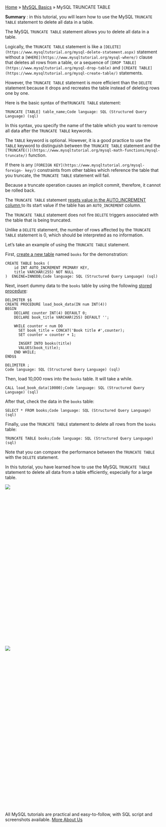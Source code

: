

[Home](https://www.mysqltutorial.org/) » [MySQL
Basics](https://www.mysqltutorial.org/mysql-basics/) » MySQL TRUNCATE TABLE



 **Summary** : in this tutorial, you will learn how to use the MySQL `TRUNCATE
TABLE` statement to delete all data in a table.



The MySQL `TRUNCATE TABLE` statement allows you to delete all data in a table.



Logically, the `TRUNCATE TABLE` statement is like a
`[DELETE](https://www.mysqltutorial.org/mysql-delete-statement.aspx)`
statement without a `[WHERE](https://www.mysqltutorial.org/mysql-where/)`
clause that deletes all rows from a table, or a sequence of `[DROP
TABLE](https://www.mysqltutorial.org/mysql-drop-table)` and `[CREATE
TABLE](https://www.mysqltutorial.org/mysql-create-table/)` statements.



However, the `TRUNCATE TABLE` statement is more efficient than the `DELETE`
statement because it drops and recreates the table instead of deleting rows
one by one.



Here is the basic syntax of the`TRUNCATE TABLE` statement:


    
    
    TRUNCATE [TABLE] table_name;Code language: SQL (Structured Query Language) (sql)



In this syntax, you specify the name of the table which you want to remove all
data after the `TRUNCATE TABLE` keywords.



The `TABLE` keyword is optional. However, it is a good practice to use the
`TABLE` keyword to distinguish between the `TRUNCATE TABLE` statement and the
`[TRUNCATE()](https://www.mysqltutorial.org/mysql-math-functions/mysql-
truncate/)` function.



If there is any `[FOREIGN KEY](https://www.mysqltutorial.org/mysql-foreign-
key/)` constraints from other tables which reference the table that you
truncate, the `TRUNCATE TABLE` statement will fail.



Because a truncate operation causes an implicit commit, therefore, it cannot
be rolled back.



The `TRUNCATE TABLE` statement [resets value in the AUTO_INCREMENT column
](https://www.mysqltutorial.org/mysql-reset-auto-increment)to its start value
if the table has an `AUTO_INCREMENT` column.



The `TRUNCATE TABLE` statement does not fire `DELETE` triggers associated with
the table that is being truncated.



Unlike a `DELETE` statement, the number of rows affected by the `TRUNCATE
TABLE` statement is 0, which should be interpreted as no information.



Let’s take an example of using the `TRUNCATE TABLE` statement.



First, [create a new table](https://www.mysqltutorial.org/mysql-create-table/)
named `books` for the demonstration:


    
    
    CREATE TABLE books (
        id INT AUTO_INCREMENT PRIMARY KEY,
        title VARCHAR(255) NOT NULL
    )  ENGINE=INNODB;Code language: SQL (Structured Query Language) (sql)



Next, insert dummy data to the `books` table by using the following [stored
procedure](https://www.mysqltutorial.org/mysql-stored-procedure-tutorial.aspx
"MySQL Stored Procedure"):


    
    
    DELIMITER $$
    CREATE PROCEDURE load_book_data(IN num INT(4))
    BEGIN
    	DECLARE counter INT(4) DEFAULT 0;
    	DECLARE book_title VARCHAR(255) DEFAULT '';
    
    	WHILE counter < num DO
    	  SET book_title = CONCAT('Book title #',counter);
    	  SET counter = counter + 1;
    
    	  INSERT INTO books(title)
    	  VALUES(book_title);
    	END WHILE;
    END$$
    
    DELIMITER ;
    Code language: SQL (Structured Query Language) (sql)



Then, load 10,000 rows into the `books` table. It will take a while.


    
    
    CALL load_book_data(10000);Code language: SQL (Structured Query Language) (sql)



After that, check the data in the `books` table:


    
    
    SELECT * FROM books;Code language: SQL (Structured Query Language) (sql)



Finally, use the `TRUNCATE TABLE` statement to delete all rows from the
`books` table:


    
    
    TRUNCATE TABLE books;Code language: SQL (Structured Query Language) (sql)



Note that you can compare the performance between the `TRUNCATE TABLE` with
the `DELETE` statement.



In this tutorial, you have learned how to use the MySQL `TRUNCATE TABLE`
statement to delete all data from a table efficiently, especially for a large
table.

![](https://www.mysqltutorial.org/wp-content/themes/evolution/img/left.svg)
![](data:image/svg+xml,%3Csvg%20xmlns=%22http://www.w3.org/2000/svg%22%20viewBox=%220%200%2032%2032%22%3E%3C/svg%3E)
![](https://www.mysqltutorial.org/wp-content/themes/evolution/img/right.svg)
![](data:image/svg+xml,%3Csvg%20xmlns=%22http://www.w3.org/2000/svg%22%20viewBox=%220%200%2032%2032%22%3E%3C/svg%3E)


All MySQL tutorials are practical and easy-to-follow, with SQL script and
screenshots available. [More About Us](/about-us/)

